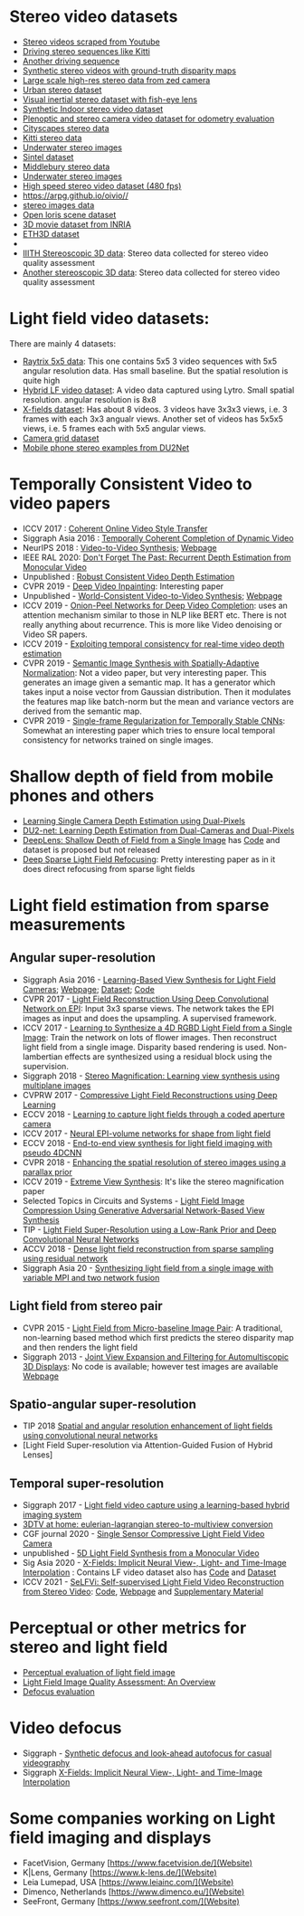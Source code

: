 # Stereo video datasets
+ [Stereo videos scraped from Youtube](https://sites.google.com/view/wsvd/home)
+ [Driving stereo sequences like Kitti](http://www.cvlibs.net/datasets/karlsruhe_sequences/)
+ [Another driving sequence](https://drivingstereo-dataset.github.io/)
+ [Synthetic stereo videos with ground-truth disparity maps](https://richardt.name/publications/dcbgrid/datasets/)
+ [Large scale high-res stereo data from zed camera](www.rovit.ua.es/dataset/uasol/)
+ [Urban stereo dataset](http://adas.cvc.uab.es/elektra/enigma-portfolio/cvc-02-pedestrian-dataset/)
+ [Visual inertial stereo dataset with fish-eye lens](https://vision.in.tum.de/data/datasets/visual-inertial-dataset)
+ [Synthetic Indoor stereo video dataset](https://github.com/HKBU-HPML/IRS)
+ [Plenoptic and stereo camera video dataset for odometry evaluation](https://www.hs-karlsruhe.de/odometry-data/)
+ [Cityscapes stereo data](https://www.cityscapes-dataset.com/)
+ [Kitti stereo data](http://www.cvlibs.net/datasets/kitti/eval_odometry.php)
+ [Underwater stereo images](http://rimlab.ce.unipr.it/Maris.html)
+ [Sintel dataset](http://sintel.is.tue.mpg.de/)
+ [Middlebury stereo data](https://vision.middlebury.edu/stereo/data/)
+ [Underwater stereo images](http://csms.haifa.ac.il/profiles/tTreibitz/datasets/ambient_forwardlooking/index.html)
+ [High speed stereo video dataset (480 fps)](https://stereoblur.shangchenzhou.com)
+ https://arpg.github.io/oivio//
+ [stereo images data](https://dimlrgbd.github.io/#)
+ [Open loris scene dataset](https://shimo.im/docs/HhJj6XHYhdRQ6jjk/read)
+ [3D movie dataset from INRIA](https://www.di.ens.fr/willow/research/stereoseg/)
+ [ETH3D dataset](https://www.eth3d.net/datasets#high-res-multi-view)
+ [Shallow and deep depth of field image pairs]: https://ceciliavision.github.io/vid-auto-focus/
+ [IIITH Stereoscopic 3D data](https://www.iith.ac.in/~lfovia/downloads.html): Stereo data collected for stereo video quality assessment
+ [Another stereoscopic 3D data](http://ivc.univ-nantes.fr/en/databases/NAMA3DS1_COSPAD1/): Stereo data collected for stereo video quality assessment


# Light field video datasets:
There are mainly 4 datasets:
+ [Raytrix 5x5 data](http://clim.inria.fr/Datasets/RaytrixR8Dataset-5x5/index.html): This one contains 5x5 3 video sequences with 5x5 angular resolution data. Has small baseline. But the spatial resolution is quite high
+ [Hybrid LF video dataset](https://cseweb.ucsd.edu/~viscomp/projects/LF/papers/SIG17/lfv/): A video data captured using Lytro. Small spatial resolution. angular resolution is 8x8
+ [X-fields dataset](https://xfields.mpi-inf.mpg.de/): Has about 8 videos. 3 videos have 3x3x3 views, i.e. 3 frames with each 3x3 angualr views. Another set of videos has 5x5x5 views, i.e. 5 frames each with 5x5 angular views.
+ [Camera grid dataset](https://www.interdigital.com/data_sets/light-field-dataset)
+ [Mobile phone stereo examples from DU2Net](https://github.com/augmentedperception/du2net/tree/master/readme_files/right_camera)

# Temporally Consistent Video to video papers

+ ICCV 2017 : [Coherent Online Video Style Transfer](https://arxiv.org/abs/1703.09211)
+ Siggraph Asia 2016 : [Temporally Coherent Completion of Dynamic Video](https://www.microsoft.com/en-us/research/wp-content/uploads/2017/01/SigAsia_2016_VideoCompletion.pdf)
+ NeurIPS 2018 : [Video-to-Video Synthesis](https://arxiv.org/abs/1808.06601); [Webpage](https://tcwang0509.github.io/vid2vid/)
+ IEEE RAL 2020: [Don't Forget The Past: Recurrent Depth Estimation from Monocular Video](https://arxiv.org/abs/2001.02613)
+ Unpublished : [Robust Consistent Video Depth Estimation](https://arxiv.org/pdf/2012.05901.pdf)
+ CVPR 2019 - [Deep Video Inpainting](https://openaccess.thecvf.com/content_CVPR_2019/papers/Kim_Deep_Video_Inpainting_CVPR_2019_paper.pdf): Interesting paper
+ Unpublished - [World-Consistent Video-to-Video Synthesis](https://arxiv.org/pdf/2007.08509.pdf); [Webpage](https://nvlabs.github.io/wc-vid2vid/)
+ ICCV 2019 - [Onion-Peel Networks for Deep Video Completion](https://openaccess.thecvf.com/content_ICCV_2019/papers/Oh_Onion-Peel_Networks_for_Deep_Video_Completion_ICCV_2019_paper.pdf): uses an attention mechanism similar to those in NLP like BERT etc. There is not really anything about recurrence. This is more like Video denoising or Video SR papers.
+ ICCV 2019 - [Exploiting temporal consistency for real-time video depth estimation](https://openaccess.thecvf.com/content_ICCV_2019/papers/Zhang_Exploiting_Temporal_Consistency_for_Real-Time_Video_Depth_Estimation_ICCV_2019_paper.pdf)
+ CVPR 2019 - [Semantic Image Synthesis with Spatially-Adaptive Normalization](https://arxiv.org/pdf/1903.07291.pdf): Not a video paper, but very interesting paper. This generates an image given a semantic map. It has a generator which takes input a noise vector from Gaussian distribution. Then it modulates the features map like batch-norm but the mean and variance vectors are derived from the semantic map.
+ CVPR 2019 - [Single-frame Regularization for Temporally Stable CNNs](https://openaccess.thecvf.com/content_CVPR_2019/papers/Eilertsen_Single-Frame_Regularization_for_Temporally_Stable_CNNs_CVPR_2019_paper.pdf): Somewhat an interesting paper which tries to ensure local temporal consistency for networks trained on single images.


# Shallow depth of field from mobile phones and others
+ [Learning Single Camera Depth Estimation using Dual-Pixels](https://github.com/google-research/google-research/dual_pixels)
+ [DU2-net: Learning Depth Estimation from Dual-Cameras and Dual-Pixels](https://augmentedperception.github.io/du2net/)
+ [DeepLens: Shallow Depth of Field from a Single Image](https://deeplensprj.github.io/deeplens/DeepLens.html) has [Code](https://github.com/scott89/deeplens_eval) and dataset is proposed but not released
+ [Deep Sparse Light Field Refocusing](https://arxiv.org/pdf/2009.02582.pdf): Pretty interesting paper as in it does direct refocusing from sparse light fields


# Light field estimation from sparse measurements
## Angular super-resolution
+ Siggraph Asia 2016 - [Learning-Based View Synthesis for Light Field Cameras](https://cseweb.ucsd.edu/~viscomp/projects/LF/papers/SIGASIA16/PaperData/SIGGRAPHAsia16_ViewSynthesis_LoRes.pdf); [Webpage](https://cseweb.ucsd.edu/~viscomp/projects/LF/papers/SIGASIA16/); [Dataset](https://cseweb.ucsd.edu/~viscomp/projects/LF/papers/SIGASIA16/PaperData/SIGGRAPHAsia16_ViewSynthesis_Trainingset.zip); [Code](https://cseweb.ucsd.edu/~viscomp/projects/LF/papers/SIGASIA16/PaperData/SIGGRAPHAsia16_ViewSynthesis_Code_v2.0.zip)
+ CVPR 2017 - [Light Field Reconstruction Using Deep Convolutional Network on EPI](https://openaccess.thecvf.com/content_cvpr_2017/papers/Wu_Light_Field_Reconstruction_CVPR_2017_paper.pdf): Input 3x3 sparse views. The network takes the EPI images as input and does the upsampling. A supervised framework.
+ ICCV 2017 - [Learning to Synthesize a 4D RGBD Light Field from a Single Image](https://openaccess.thecvf.com/content_ICCV_2017/papers/Srinivasan_Learning_to_Synthesize_ICCV_2017_paper.pdf): Train the network on lots of flower images. Then reconstruct light field from a single image. Disparity based rendering is used. Non-lambertian effects are synthesized using a residual block using the supervision.
+ Siggraph 2018 - [Stereo Magnification: Learning view synthesis using multiplane images](https://arxiv.org/pdf/1805.09817.pdf)
+ CVPRW 2017 - [Compressive Light Field Reconstructions using Deep Learning](https://openaccess.thecvf.com/content_cvpr_2017_workshops/w15/papers/Gupta_Compressive_Light_Field_CVPR_2017_paper.pdf)
+ ECCV 2018 - [Learning to capture light fields through a coded aperture camera](http://openaccess.thecvf.com/content_ECCV_2018/papers/Yasutaka_Inagaki_Learning_to_Capture_ECCV_2018_paper.pdf)
+ ICCV 2017 - [Neural EPI-volume networks for shape from light field](http://openaccess.thecvf.com/content_ICCV_2017/papers/Heber_Neural_EPI-Volume_Networks_ICCV_2017_paper.pdf)
+ ECCV 2018 - [End-to-end view synthesis for light field imaging with pseudo 4DCNN](http://openaccess.thecvf.com/content_ECCV_2018/papers/Yunlong_Wang_End-to-end_View_Synthesis_ECCV_2018_paper.pdf)
+ CVPR 2018 - [Enhancing the spatial resolution of stereo images using a parallax prior](http://openaccess.thecvf.com/content_cvpr_2018/papers/Jeon_Enhancing_the_Spatial_CVPR_2018_paper.pdf)
+ ICCV 2019 - [Extreme View Synthesis](https://openaccess.thecvf.com/content_ICCV_2019/papers/Choi_Extreme_View_Synthesis_ICCV_2019_paper.pdf): It's like the stereo magnification paper
+ Selected Topics in Circuits and Systems - [Light Field Image Compression Using Generative Adversarial Network-Based View Synthesis](https://hpc.pku.edu.cn/docs/pdf/a20191230083.pdf)
+ TIP - [Light Field Super-Resolution using a Low-Rank Prior and Deep Convolutional Neural Networks](https://hal.archives-ouvertes.fr/hal-01984843/document)
+ ACCV 2018 - [Dense light field reconstruction from sparse sampling using residual network](https://arxiv.org/pdf/1806.05506.pdf)
+ Siggraph Asia 20 - [Synthesizing light field from a single image with variable MPI and two network fusion](https://people.engr.tamu.edu/nimak/Data/SIGASIA20_LF_LoRes.pdf)


## Light field from stereo pair
+ CVPR 2015 - [Light Field from Micro-baseline Image Pair](http://liuyebin.com/binolf/binolf.pdf): A traditional, non-learning based method which first predicts the stereo disparity map and then renders the light field
+ Siggraph 2013 - [Joint View Expansion and Filtering for Automultiscopic 3D Displays](http://people.csail.mit.edu/pdidyk/projects/MultiviewConversion/MultiviewConversion.pdf): No code is available; however test images are available [Webpage](http://people.csail.mit.edu/pdidyk/projects/MultiviewConversion/)



## Spatio-angular super-resolution
+ TIP 2018 [Spatial and angular resolution enhancement of light fields using convolutional neural networks](https://arxiv.org/pdf/1707.00815)
+ [Light Field Super-resolution via Attention-Guided Fusion of Hybrid Lenses]

## Temporal super-resolution
+ Siggraph 2017 - [Light field video capture using a learning-based hybrid imaging system](https://dl.acm.org/doi/pdf/10.1145/3072959.3073614)
+ [3DTV at home: eulerian-lagrangian stereo-to-multiview conversion](https://cdfg.mit.edu/assets/files/home3d.pdf)
+ CGF journal 2020 - [Single Sensor Compressive Light Field Video Camera](https://hal.archives-ouvertes.fr/hal-02498719/file/Single_Sensor_Compressive_Light_Field_Video_Camera.pdf)
+ unpublished - [5D Light Field Synthesis from a Monocular Video](https://arxiv.org/pdf/1912.10687)
+ Sig Asia 2020 - [X-Fields: Implicit Neural View-, Light- and Time-Image Interpolation](https://xfields.mpi-inf.mpg.de/) : Contains LF video dataset also has [Code](https://github.com/m-bemana/xfields) and [Dataset](https://xfields.mpi-inf.mpg.de/dataset/view_light_time.zip)
+ ICCV 2021 - [SeLFVi: Self-supervised Light Field Video Reconstruction from Stereo Video](https://openaccess.thecvf.com/content/ICCV2021/papers/Shedligeri_SeLFVi_Self-Supervised_Light-Field_Video_Reconstruction_From_Stereo_Video_ICCV_2021_paper.pdf): [Code](https://github.com/asprasan/selfvi), [Webpage](https://asprasan.github.io/pages/webpage-ICCV/index.html) and [Supplementary Material](https://openaccess.thecvf.com/content/ICCV2021/papers/Shedligeri_SeLFVi_Self-Supervised_Light-Field_Video_Reconstruction_From_Stereo_Video_ICCV_2021_paper.pdf)

# Perceptual or other metrics for stereo and light field
+ [Perceptual evaluation of light field image](http://home.ustc.edu.cn/~weichou/papers/18_ICIP_LF.pdf)
+ [Light Field Image Quality Assessment: An Overview](https://ieeexplore.ieee.org/abstract/document/9175517)
+ [Defocus evaluation](https://corp.dxomark.com/wp-content/uploads/2018/02/2018_EI_Image-quality-benchmark-of-computational-bokeh_small.pdf)

# Video defocus
+ Siggraph - [Synthetic defocus and look-ahead autofocus for casual videography](https://arxiv.org/pdf/1905.06326.pdf)
+ Siggraph [X-Fields: Implicit Neural View-, Light- and Time-Image Interpolation](https://dl.acm.org/doi/pdf/10.1145/3414685.3417827)

# Some companies working on Light field imaging and displays
+ FacetVision, Germany [https://www.facetvision.de/](Website)
+ K|Lens, Germany [https://www.k-lens.de/](Website)
+ Leia Lumepad, USA [https://www.leiainc.com/](Website)
+ Dimenco, Netherlands [https://www.dimenco.eu/](Website)
+ SeeFront, Germany [https://www.seefront.com/](Website)
